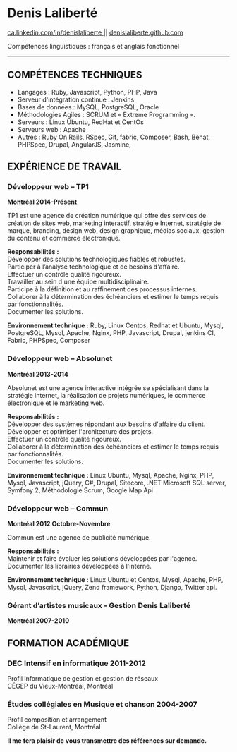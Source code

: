 Denis Laliberté
============

[ ca.linkedin.com/in/denislaliberte ](http://ca.linkedin.com/in/denislaliberte) ||
[ denislaliberte.github.com ](http://denislaliberte.github.com)  

Compétences linguistiques : français et anglais fonctionnel

---

COMPÉTENCES TECHNIQUES
-------------------------------------------

- Langages : Ruby, Javascript, Python, PHP,  Java
- Serveur d'intégration continue : Jenkins
- Bases de données : MySQL, PostgreSQL, Oracle
- Méthodologies Agiles : SCRUM et « Extreme Programming ».
- Serveurs : Linux Ubuntu, RedHat et CentOs 
- Serveurs web : Apache
- Autres : Ruby On Rails, RSpec, Git, fabric, Composer, Bash, Behat, PHPSpec, Drupal, AngularJS, Jasmine, 

EXPÉRIENCE DE TRAVAIL
-------------------------------------

### Développeur web – TP1 ###
**Montréal 2014-Présent** 

TP1 est une agence de création numérique qui offre des services de création de sites web, marketing interactif, stratégie Internet, stratégie de marque, branding, design web, design graphique, médias sociaux, gestion du contenu et commerce électronique.

**Responsabilités :**  
Développer des solutions technologiques fiables et robustes.  
Participer à l’analyse technologique et de besoins d'affaire.  
Effectuer un contrôle qualité rigoureux.  
Travailler au sein d'une équipe multidisciplinaire.  
Participe à la définition et au raffinement des processus internes.  
Collaborer à la détermination des échéanciers et estimer le temps requis par fonctionnalités.  
Documenter les solutions.  


**Environnement technique :** Ruby, Linux Centos, Redhat et Ubuntu, Mysql, PostgreSQL, Mysql,  Apache, Nginx, PHP,  Javascript,  Drupal, jenkins CI, Fabric, PHPSpec, Composer 

### Développeur web – Absolunet ###
**Montréal 2013-2014**

Absolunet est une agence interactive intégrée se spécialisant dans la stratégie internet, la réalisation de projets numériques, le commerce électronique et le marketing web.

**Responsabilités :**  
Développer des systèmes répondant aux besoins d'affaire du client.  
Développer et optimiser l'architecture des projets.  
Effectuer un contrôle qualité rigoureux.  
Collaborer à la détermination des échéanciers et estimer le temps requis par fonctionnalités.  
Documenter les solutions.  

**Environnement technique :** Linux Ubuntu, Mysql,  Apache, Nginx, PHP, Mysql, Javascript, jQuery, C#, Drupal, Sitecore,  .NET  Microsoft SQL server, Symfony 2, Méthodologie Scrum, Google Map Api

### Développeur web – Commun ### 
**Montréal 2012 Octobre-Novembre**

Commun est une agence de publicité numérique.

**Responsabilités :**  
Maintenir et faire évoluer les solutions développées par l'agence.  
Documenter les librairies développées à l'interne.  

**Environnement technique :** Linux Ubuntu et Centos, Mysql,  Apache, PHP, Mysql, Javascript, jQuery, Zend framework, Python, Django, Twitter api.

### Gérant d’artistes musicaux - Gestion Denis Laliberté ###
**Montréal 2007-2010**

FORMATION ACADÉMIQUE 
--------------------------------------

### DEC Intensif en informatique 2011-2012 ###
Profil informatique de gestion et gestion de réseaux <br/>
CÉGEP du Vieux-Montréal, Montréal

### Études collégiales en Musique et chanson 2004-2007 ###
Profil composition et arrangement  
Collège de St-Laurent, Montréal

**Il me fera plaisir de vous transmettre des références sur demande.**
